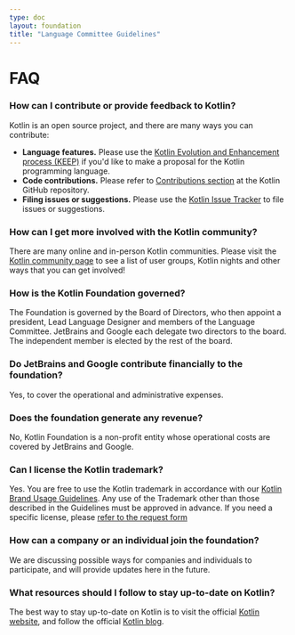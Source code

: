 ```yaml
---
type: doc
layout: foundation
title: "Language Committee Guidelines"
---
```


# FAQ

### How can I contribute or provide feedback to Kotlin?
Kotlin is an open source project, and there are many ways you can contribute:
* **Language features.** Please use the [Kotlin Evolution and Enhancement process (KEEP)](https://github.com/Kotlin/KEEP) if you'd like to make a proposal for the Kotlin programming language. 
* **Code contributions.** Please refer to [Contributions section](https://github.com/jetbrains/kotlin#contributing) at the Kotlin GitHub repository.
* **Filing issues or suggestions.** Please use the [Kotlin Issue Tracker](https://youtrack.jetbrains.com/issues/KT) to file issues or suggestions.

### How can I get more involved with the Kotlin community?
There are many online and in-person Kotlin communities. Please visit the [Kotlin community page](http://kotlinlang.org/community/) to see a list of user groups, Kotlin nights and other ways that you can get involved!

### How is the Kotlin Foundation governed?
The Foundation is governed by the Board of Directors, who then appoint a president, Lead Language Designer and members of the Language Committee. JetBrains and Google each delegate two directors to the board. The independent member is elected by the rest of the board.

### Do JetBrains and Google contribute financially to the foundation?
Yes, to cover the operational and administrative expenses. 

### Does the foundation generate any revenue?
No, Kotlin Foundation is a non-profit entity whose operational costs are covered by JetBrains and Google. 
 
### Can I license the Kotlin trademark? 
Yes. You are free to use the Kotlin trademark in accordance with our [Kotlin Brand Usage Guidelines](https://kotlinlang.org/foundation/guidelines.html). Any use of the Trademark other than those described in the 
Guidelines must be approved in advance. If you need a specific license, please [refer to the request form](https://surveys.jetbrains.com/s3/request-for-permission-of-kotlin-trademark-usage)

### How can a company or an individual join the foundation?
We are discussing possible ways for companies and individuals to participate, and will provide updates here in the future.

### What resources should I follow to stay up-to-date on Kotlin?
The best way to stay up-to-date on Kotlin is to visit the official [Kotlin website](https://kotlinlang.org), and follow the official [Kotlin blog](https://blog.jetbrains.com/kotlin/). 
